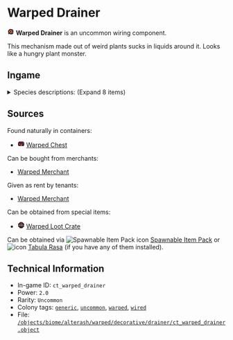 # Warped Drainer

<img src="https://raw.githubusercontent.com/Ceterai/Enternia/main/objects/biome/alterash/warped/decorative/drainer/icon.png" alt="Warped Drainer icon" loading="lazy" height="16px" width="auto" /> **Warped Drainer** is an uncommon wiring component.

This mechanism made out of weird plants sucks in liquids around it. Looks like a hungry plant monster.

## Ingame

<details markdown="1"><summary>Species descriptions: (Expand 8 items)</summary>

- Alta: This warped drainer utilizes some plants' sensory abilities and predatory nature to absorb certain liquids.
- Apex: An unpleasant sight.
- Avian: What an ugly creature.
- Floran: Warpy hole plant sssuck water! But also poissson. Floran could use thisss.
- Glitch: Disgusted. A deformed... something.
- Human: An odd living creature.
- Hylotl: Seems like this creature sucks liquids around it for some reason.
- Novakid: This thing is lookin' really bizarre.

</details>

## Sources

Found naturally in containers:

- <img src="https://raw.githubusercontent.com/Ceterai/Enternia/main/objects/biome/alterash/warped/decorative/chest/icon.png" alt="Warped Chest icon" loading="lazy" height="16px" width="auto" /> [Warped Chest](https://ceterai.github.io/MyEnternia/Wiki/WarpedChest)

Can be bought from merchants:

- [Warped Merchant](https://ceterai.github.io/MyEnternia/Wiki/WarpedMerchant)

Given as rent by tenants:

- [Warped Merchant](https://ceterai.github.io/MyEnternia/Wiki/WarpedMerchant)

Can be obtained from special items:

- <img src="https://raw.githubusercontent.com/Ceterai/Enternia/main/items/active/alta/loot/biome/ct_warped_loot.png" alt="Warped Loot Crate icon" loading="lazy" height="16px" width="auto" /> [Warped Loot Crate](https://ceterai.github.io/MyEnternia/Wiki/WarpedLootCrate)

Can be obtained via <img src="https://raw.githubusercontent.com/Silverfeelin/Starbound-SpawnableItemPack/master/interface/sip/iconSmall.png" alt="Spawnable Item Pack icon" width="18" height="14"/> [Spawnable Item Pack](https://steamcommunity.com/sharedfiles/filedetails/?id=733665104) or <img src="https://steamuserimages-a.akamaihd.net/ugc/263843960696222713/3EC9A7C005541F7D577EBCB8C5736B4EFC9973D6/" alt="icon" width="8" height="12"/> [Tabula Rasa](https://community.playstarbound.com/resources/the-tabula-rasa.3222/) (if you have any of them installed).

## Technical Information

- In-game ID: `ct_warped_drainer`
- Power: `2.0`
- Rarity: `Uncommon`
- Colony tags: [`generic`](https://ceterai.github.io/MyEnternia/Wiki/Tags/Generic), [`uncommon`](https://ceterai.github.io/MyEnternia/Wiki/Tags/Uncommon), [`warped`](https://ceterai.github.io/MyEnternia/Wiki/Tags/Warped), [`wired`](https://ceterai.github.io/MyEnternia/Wiki/Tags/Wired)
- File: [`/objects/biome/alterash/warped/decorative/drainer/ct_warped_drainer.object`](https://github.com/Ceterai/Enternia/blob/main/objects/biome/alterash/warped/decorative/drainer/ct_warped_drainer.object)
